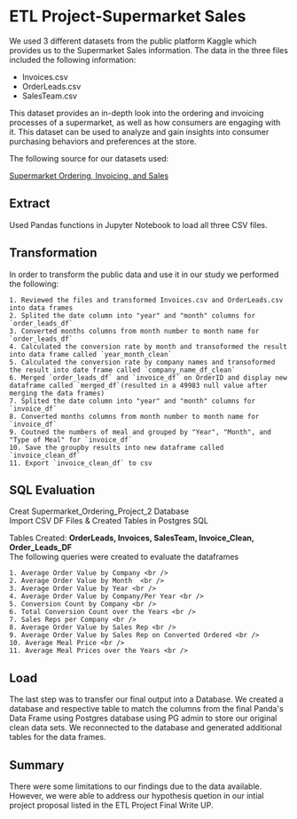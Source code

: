 # ETL Project-Supermarket Sales


We used 3 different datasets from the public platform Kaggle which provides  us to the Supermarket Sales information. The data in the three files included the following information:

* Invoices.csv
* OrderLeads.csv
* SalesTeam.csv


This dataset provides an in-depth look into the ordering and invoicing processes of a supermarket, as well as how consumers are engaging with it. This dataset can be used to analyze and gain insights into consumer purchasing behaviors and preferences at the store.


The following source for our datasets used:

[Supermarket Ordering, Invoicing, and Sales](https://www.kaggle.com/datasets/thedevastator/supermarket-ordering-invoicing-and-sales-analysi?select=Invoices.csv)

## Extract

Used Pandas functions in Jupyter Notebook to load all three CSV files.

## Transformation
In order to transform the public data and use it in our study we performed the following:

    1. Reviewed the files and transformed Invoices.csv and OrderLeads.csv into data frames
    2. Splited the date column into "year" and "month" columns for `order_leads_df`
    3. Converted months columns from month number to month name for `order_leads_df`
    4. Calculated the conversion rate by month and transoformed the result into data frame called `year_month_clean`
    5. Calculated the conversion rate by company names and transoformed the result into date frame called `company_name_df_clean`
    6. Merged `order_leads_df` and `invoice_df` on OrderID and display new dataframe called `merged_df`(resulted in a 49983 null value after merging the data frames)
    7. Splited the date column into "year" and "month" columns for `invoice_df`
    8. Converted months columns from month number to month name for `invoice_df`
    9. Coutned the numbers of meal and grouped by "Year", "Month", and "Type of Meal" for `invoice_df`
    10. Save the groupby results into new dataframe called `invoice_clean_df`
    11. Export `invoice_clean_df` to csv

## SQL Evaluation 
Creat Supermarket_Ordering_Project_2 Database <br />
Import CSV DF Files & Created Tables in Postgres SQL <br />

Tables Created:  __OrderLeads, Invoices, SalesTeam, Invoice_Clean, Order_Leads_DF__ <br />
The following queries were created to evaluate the dataframes <br />

    1. Average Order Value by Company <br />
    2. Average Order Value by Month  <br />
    3. Average Order Value by Year <br />
    4. Average Order Value by Company/Per Year <br />
    5. Conversion Count by Company <br />
    6. Total Conversion Count over the Years <br />
    7. Sales Reps per Company <br />
    8. Average Order Value by Sales Rep <br />
    9. Average Order Value by Sales Rep on Converted Ordered <br />
    10. Average Meal Price <br />
    11. Average Meal Prices over the Years <br />
    
## Load
The last step was to transfer our final output into a Database. We created a database and respective table to match the columns from the final Panda's Data Frame using Postgres database using PG admin to store our original clean data sets. We reconnected to the database and generated additional tables for the data frames.

## Summary
There were some limitations to our findings due to the data available. However, we were able to address our hypothesis quetion in our intial project proposal listed in the ETL Project Final Write UP.

